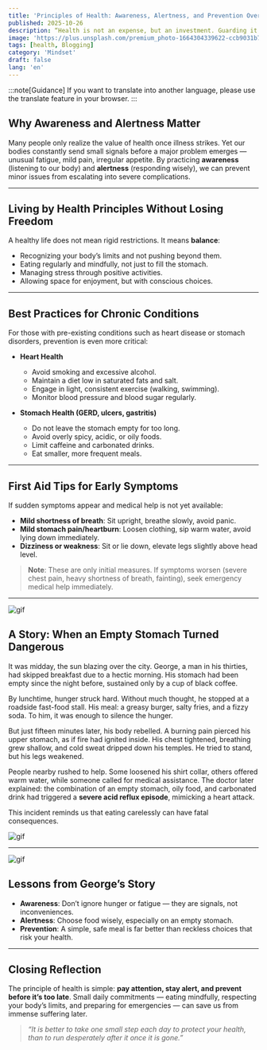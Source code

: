 ```yaml
---
title: 'Principles of Health: Awareness, Alertness, and Prevention Over Cure ; From Consumtion'
published: 2025-10-26
description: “Health is not an expense, but an investment. Guarding it today saves us from greater suffering tomorrow.”'
image: 'https://plus.unsplash.com/premium_photo-1664304339622-ccb9031b7373?ixlib=rb-4.1.0&ixid=M3wxMjA3fDB8MHxzZWFyY2h8MXx8ZW1lcmdlbmN5JTIwcm9vbXxlbnwwfHwwfHx8MA%3D%3D&auto=format&fit=crop&q=60&w=600'
tags: [health, Blogging]
category: 'Mindset'
draft: false 
lang: 'en'
---
```


:::note[Guidance]
If you want to translate into another language, please use the translate feature in your browser.
:::

## Why Awareness and Alertness Matter

Many people only realize the value of health once illness strikes. Yet our bodies constantly send small signals before a major problem emerges — unusual fatigue, mild pain, irregular appetite. By practicing **awareness** (listening to our body) and **alertness** (responding wisely), we can prevent minor issues from escalating into severe complications.  

---

## Living by Health Principles Without Losing Freedom

A healthy life does not mean rigid restrictions. It means **balance**:  
- Recognizing your body’s limits and not pushing beyond them.  
- Eating regularly and mindfully, not just to fill the stomach.  
- Managing stress through positive activities.  
- Allowing space for enjoyment, but with conscious choices.  

---

## Best Practices for Chronic Conditions

For those with pre-existing conditions such as heart disease or stomach disorders, prevention is even more critical:  

- **Heart Health**  
  - Avoid smoking and excessive alcohol.  
  - Maintain a diet low in saturated fats and salt.  
  - Engage in light, consistent exercise (walking, swimming).  
  - Monitor blood pressure and blood sugar regularly.  

- **Stomach Health (GERD, ulcers, gastritis)**  
  - Do not leave the stomach empty for too long.  
  - Avoid overly spicy, acidic, or oily foods.  
  - Limit caffeine and carbonated drinks.  
  - Eat smaller, more frequent meals.  

---

## First Aid Tips for Early Symptoms

If sudden symptoms appear and medical help is not yet available:  
- **Mild shortness of breath**: Sit upright, breathe slowly, avoid panic.  
- **Mild stomach pain/heartburn**: Loosen clothing, sip warm water, avoid lying down immediately.  
- **Dizziness or weakness**: Sit or lie down, elevate legs slightly above head level.  

> **Note**: These are only initial measures. If symptoms worsen (severe chest pain, heavy shortness of breath, fainting), seek emergency medical help immediately.  

---

![gif](https://media.tenor.com/XaYfslcHO64AAAAM/anime-waifu-fate-grand-order.gif)

## A Story: When an Empty Stomach Turned Dangerous

It was midday, the sun blazing over the city. George, a man in his thirties, had skipped breakfast due to a hectic morning. His stomach had been empty since the night before, sustained only by a cup of black coffee.  

By lunchtime, hunger struck hard. Without much thought, he stopped at a roadside fast-food stall. His meal: a greasy burger, salty fries, and a fizzy soda. To him, it was enough to silence the hunger.  

But just fifteen minutes later, his body rebelled. A burning pain pierced his upper stomach, as if fire had ignited inside. His chest tightened, breathing grew shallow, and cold sweat dripped down his temples. He tried to stand, but his legs weakened.  

People nearby rushed to help. Some loosened his shirt collar, others offered warm water, while someone called for medical assistance. The doctor later explained: the combination of an empty stomach, oily food, and carbonated drink had triggered a **severe acid reflux episode**, mimicking a heart attack.  

This incident reminds us that eating carelessly can have fatal consequences.

![gif](https://media1.tenor.com/m/YhOextI7MvMAAAAC/dna-pain.gif)

---

![gif](https://media.tenor.com/NhD7YfCeQXMAAAAM/panic-anime.gif)

## Lessons from George’s Story

- **Awareness**: Don’t ignore hunger or fatigue — they are signals, not inconveniences.  
- **Alertness**: Choose food wisely, especially on an empty stomach.  
- **Prevention**: A simple, safe meal is far better than reckless choices that risk your health.  

---

## Closing Reflection

The principle of health is simple: **pay attention, stay alert, and prevent before it’s too late**. Small daily commitments — eating mindfully, respecting your body’s limits, and preparing for emergencies — can save us from immense suffering later.  

> *“It is better to take one small step each day to protect your health, than to run desperately after it once it is gone.”*  
